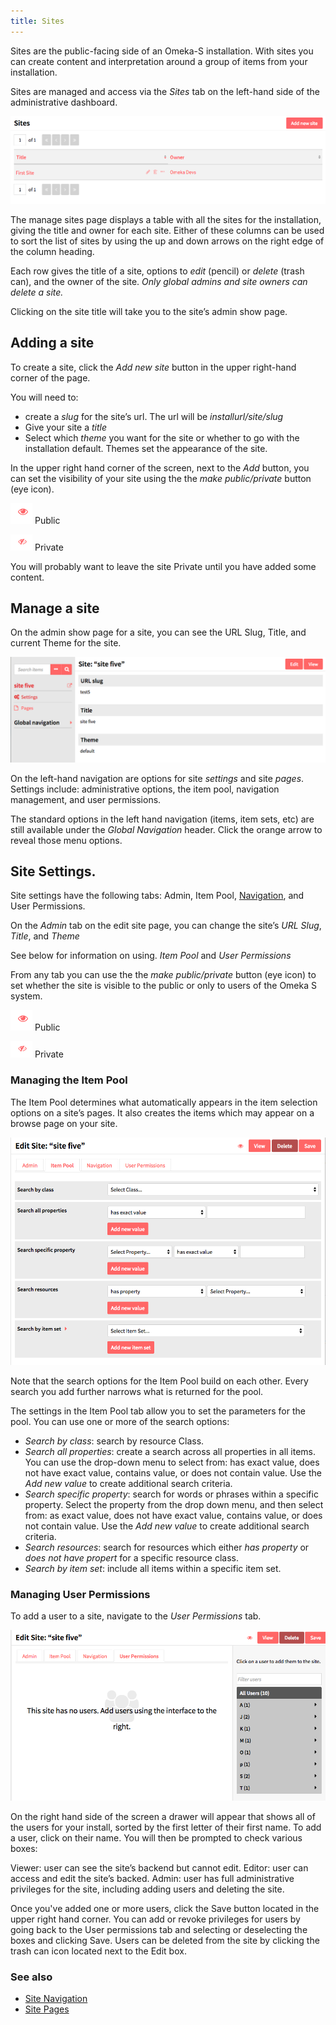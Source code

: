 ```yaml
---
title: Sites
---
```


Sites are the public-facing side of an Omeka-S installation. With sites you can create content and interpretation around a group of items from your installation. 

Sites are managed and access via the *Sites* tab on the left-hand side of the administrative dashboard. 

![Manage sites view showing Add New button and table of sites with one site](../sites/sitesfiles/site-admin.png)

The manage sites page displays a table with all the sites for the installation, giving the title and owner for each site. Either of these columns can be used to sort the list of sites by using the up and down arrows on the right edge of the column heading.

Each row gives the title of a site, options to *edit* (pencil) or *delete* (trash can), and the owner of the site. *Only global admins and site owners can delete a site.*

Clicking on the site title will take you to the site’s admin show page. 

## Adding a site
To create a site, click the *Add new site* button in the upper right-hand corner of the page. 

You will need to:
* create a *slug* for the site’s url. The url will be *installurl/site/slug*
* Give your site a *title*
* Select which *theme* you want for the site or whether to go with the installation default. Themes set the appearance of the site.

In the upper right hand corner of the screen, next to the *Add* button, you can set the visibility of your site using the the *make public/private* button (eye icon).

![make public button showing an eye icon](../content/contentfiles/item_public.png) Public 

![make private button showing an eye icon with a diagonal slash through it](../content/contentfiles/item_private.png)  Private

You will probably want to leave the site Private until you have added some content.


## Manage a site
On the admin show page for a site, you can see the URL Slug, Title, and current Theme for the site. 

![Sites show page, displaying summary information](../sites/sitesfiles/sites_show.png)

On the left-hand navigation are options for site *settings* and site *pages*. Settings include: administrative options, the item pool, navigation management, and user permissions. 

The standard options in the left hand navigation (items, item sets, etc) are still available under the *Global Navigation* header. Click the orange arrow to reveal those menu options.

## Site Settings. 
Site settings have the following tabs: Admin, Item Pool, [Navigation](../sites/site_navigation.md), and User Permissions. 

On the *Admin* tab on the edit site page, you can change the site’s *URL Slug*, *Title*, and *Theme*

See below for information on using. *Item Pool* and *User Permissions* 

From any tab you can use the the *make public/private* button (eye icon) to set whether the site is visible to the public or only to users of the Omeka S system. 

![make public button showing an eye icon](../content/contentfiles/item_public.png) Public 

![make private button showing an eye icon with a diagonal slash through it](../content/contentfiles/item_private.png)  Private

### Managing the Item Pool
The Item Pool determines what automatically appears in the item selection options on a site’s pages. It also creates the items which may appear on a browse page on your site.

![The Item Pool tab on site settings has multiple search options, as described below](../sites/sitesfiles/sites_itempool.png)

Note that the search options for the Item Pool build on each other. Every search you add further narrows what is returned for the pool.

The settings in the Item Pool tab allow you to set the parameters for the pool. You can use one or more of the search options:
* *Search by class*: search by resource Class. 
* *Search all properties*: create a search across all properties in all items. You can use the drop-down menu to select from: has exact value, does not have exact value, contains value, or does not contain value. Use the *Add new value* to create additional search criteria.
* *Search specific property*: search for words or phrases within a specific property. Select the property from the drop down menu, and then select from: as exact value, does not have exact value, contains value, or does not contain value. Use the *Add new value* to create additional search criteria.
* *Search resources*: search for resources which either *has property* or *does not have propert* for a specific resource class.
* *Search by item set*: include all items within a specific item set.

### Managing User Permissions
To add a user to a site, navigate to the *User Permissions* tab.

![User permissions tab with no added users and an alphabetical director on the right](../sites/sitesfiles/sites_users.png)

On the right hand side of the screen a drawer will appear that shows all of the users for your install, sorted by the first letter of their first name. To add a user, click on their name. You will then be prompted to check various boxes:

Viewer: user can see the site’s backend but cannot edit.
Editor: user can access and edit the site’s backed.
Admin: user has full administrative privileges for the site, including adding users and deleting the site.

Once you've added one or more users, click the Save button located in the upper right hand corner. You can add or revoke privileges for users by going back to the User permissions tab and selecting or deselecting the boxes and clicking Save. Users can be deleted from the site by clicking the trash can icon located next to the Edit box.

### See also
- [Site Navigation](../sites/site_navigation.md)
- [Site Pages](../sites/site_pages.md)
